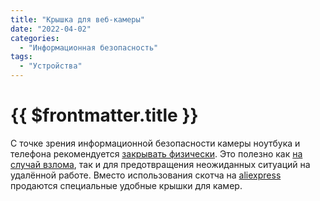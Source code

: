 ```yaml
---
title: "Крышка для веб-камеры"
date: "2022-04-02"
categories: 
  - "Информационная безопасность"
tags: 
  - "Устройства"
---
```


# {{ $frontmatter.title }}

С точке зрения информационной безопасности камеры ноутбука и телефона рекомендуется [закрывать физически](https://meduza.io/cards/tsukerberg-zakleivaet-kameru-noutbuka-izolentoy-zachem). Это полезно как [на случай взлома](https://tjournal.ru/flood/27199-polzovatel-dvacha-prevratil-v-shou-nablyudenie-za-lyudmi-cherez-veb-kamery-ih-vzlomannyh-kompyuterov), так и для предотвращения неожиданных ситуаций на удалённой работе. Вместо использования скотча на [aliexpress](https://aliexpress.ru/item/1005002409811315.html) продаются специальные удобные крышки для камер.
